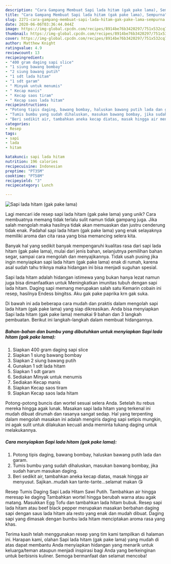 ```yaml
---
description: "Cara Gampang Membuat Sapi lada hitam (gak pake lama), Sempurna"
title: "Cara Gampang Membuat Sapi lada hitam (gak pake lama), Sempurna"
slug: 2271-cara-gampang-membuat-sapi-lada-hitam-gak-pake-lama-sempurna
date: 2020-06-06T03:36:44.044Z
image: https://img-global.cpcdn.com/recipes/8914be76b3420297/751x532cq70/sapi-lada-hitam-gak-pake-lama-foto-resep-utama.jpg
thumbnail: https://img-global.cpcdn.com/recipes/8914be76b3420297/751x532cq70/sapi-lada-hitam-gak-pake-lama-foto-resep-utama.jpg
cover: https://img-global.cpcdn.com/recipes/8914be76b3420297/751x532cq70/sapi-lada-hitam-gak-pake-lama-foto-resep-utama.jpg
author: Matthew Knight
ratingvalue: 4.9
reviewcount: 13
recipeingredient:
- "400 gram daging sapi slice"
- "1 siung bawang bombay"
- "2 siung bawang putih"
- "1 sdt lada hitam"
- "1 sdt garam"
- " Minyak untuk menumis"
- " Kecap manis"
- " Kecap saos tiram"
- " Kecap saos lada hitam"
recipeinstructions:
- "Potong tipis daging, bawang bombay, haluskan bawang putih lada dan garam."
- "Tumis bumbu yang sudah dihaluskan, masukan bawang bombay, jika sudah harum masukan daging."
- "Beri sedikit air, tambahkan aneka kecap diatas, masak hingga air menyusut. Sajikan..mudah kan tante-tante...selamat makan 😘"
categories:
- Resep
tags:
- sapi
- lada
- hitam

katakunci: sapi lada hitam 
nutrition: 196 calories
recipecuisine: Indonesian
preptime: "PT35M"
cooktime: "PT58M"
recipeyield: "3"
recipecategory: Lunch

---
```



![Sapi lada hitam (gak pake lama)](https://img-global.cpcdn.com/recipes/8914be76b3420297/751x532cq70/sapi-lada-hitam-gak-pake-lama-foto-resep-utama.jpg)

Lagi mencari ide resep sapi lada hitam (gak pake lama) yang unik? Cara membuatnya memang tidak terlalu sulit namun tidak gampang juga. Jika salah mengolah maka hasilnya tidak akan memuaskan dan justru cenderung tidak enak. Padahal sapi lada hitam (gak pake lama) yang enak selayaknya memiliki aroma dan cita rasa yang bisa memancing selera kita.

Banyak hal yang sedikit banyak mempengaruhi kualitas rasa dari sapi lada hitam (gak pake lama), mulai dari jenis bahan, selanjutnya pemilihan bahan segar, sampai cara mengolah dan menyajikannya. Tidak usah pusing jika ingin menyiapkan sapi lada hitam (gak pake lama) enak di rumah, karena asal sudah tahu triknya maka hidangan ini bisa menjadi suguhan spesial.

Sapi lada hitam adalah hidangan istimewa yang bukan hanya lezat namun juga bisa dimanfaatkan untuk Meningkatkan imunitas tubuh dengan sapi lada hitam. Daging sapi memang merupakan salah satu Kemarin cobain ini resep, hasilnya Endess bingitss. Aku gak pake paprika krn gak suka.


Di bawah ini ada beberapa cara mudah dan praktis dalam mengolah sapi lada hitam (gak pake lama) yang siap dikreasikan. Anda bisa menyiapkan Sapi lada hitam (gak pake lama) memakai 9 bahan dan 3 langkah pembuatan. Berikut ini langkah-langkah dalam membuat hidangannya.

<!--inarticleads1-->

##### Bahan-bahan dan bumbu yang dibutuhkan untuk menyiapkan Sapi lada hitam (gak pake lama):

1. Siapkan 400 gram daging sapi slice
1. Siapkan 1 siung bawang bombay
1. Siapkan 2 siung bawang putih
1. Gunakan 1 sdt lada hitam
1. Siapkan 1 sdt garam
1. Sediakan  Minyak untuk menumis
1. Sediakan  Kecap manis
1. Siapkan  Kecap saos tiram
1. Siapkan  Kecap saos lada hitam


Potong-potong buncis dan wortel sesuai selera Anda. Setelah itu rebus mereka hingga agak lunak. Masakan sapi lada hitam yang terkenal ini mudah dibuat dirumah dan rasanya sangat sedap. Hal yang terpenting dalam mengolah masakan ini adalah mengiris daging sapi setipis mungkin, ini agak sulit untuk dilakukan kecuali anda meminta tukang daging untuk melakukannya. 

<!--inarticleads2-->

##### Cara menyiapkan Sapi lada hitam (gak pake lama):

1. Potong tipis daging, bawang bombay, haluskan bawang putih lada dan garam.
1. Tumis bumbu yang sudah dihaluskan, masukan bawang bombay, jika sudah harum masukan daging.
1. Beri sedikit air, tambahkan aneka kecap diatas, masak hingga air menyusut. Sajikan..mudah kan tante-tante...selamat makan 😘


Resep Tumis Daging Sapi Lada Hitam Sawi Putih. Tambahkan air hingga meresap ke daging Tambahkan wortel hingga berubah warna atau agak matang. Masukkan Egg Tofu dan tambahkan lada hitam bubuk. Resep sapi lada hitam atau beef black pepper merupakan masakan berbahan daging sapi dengan saus lada hitam ala resto yang enak dan mudah dibuat. Daging sapi yang dimasak dengan bumbu lada hitam menciptakan aroma rasa yang khas. 

Terima kasih telah menggunakan resep yang tim kami tampilkan di halaman ini. Harapan kami, olahan Sapi lada hitam (gak pake lama) yang mudah di atas dapat membantu Anda menyiapkan hidangan yang menarik untuk keluarga/teman ataupun menjadi inspirasi bagi Anda yang berkeinginan untuk berbisnis kuliner. Semoga bermanfaat dan selamat mencoba!
